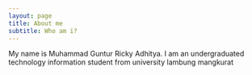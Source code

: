 ```yaml
---
layout: page
title: About me
subtitle: Who am i?
---
```


My name is Muhammad Guntur Ricky Adhitya. I am an undergraduated technology information student from university lambung mangkurat